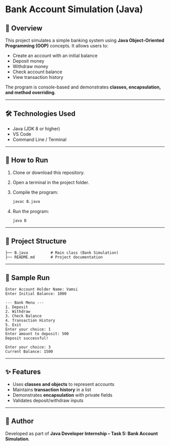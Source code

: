 # Bank Account Simulation (Java)

## 📌 Overview

This project simulates a simple banking system using **Java Object-Oriented Programming (OOP)** concepts.
It allows users to:

* Create an account with an initial balance
* Deposit money
* Withdraw money
* Check account balance
* View transaction history

The program is console-based and demonstrates **classes, encapsulation, and method overriding**.

---

## 🛠️ Technologies Used

* Java (JDK 8 or higher)
* VS Code 
* Command Line / Terminal

---

## 🚀 How to Run

1. Clone or download this repository.
2. Open a terminal in the project folder.
3. Compile the program:

   ```sh
   javac B.java
   ```
4. Run the program:

   ```sh
   java B
   ```

---

## 📂 Project Structure

```
├── B.java          # Main class (Bank Simulation)
├── README.md       # Project documentation
```

---

## 📖 Sample Run

```
Enter Account Holder Name: Vamsi
Enter Initial Balance: 1000

--- Bank Menu ---
1. Deposit
2. Withdraw
3. Check Balance
4. Transaction History
5. Exit
Enter your choice: 1
Enter amount to deposit: 500
Deposit successful!

Enter your choice: 3
Current Balance: 1500
```

---

## ✨ Features

* Uses **classes and objects** to represent accounts
* Maintains **transaction history** in a list
* Demonstrates **encapsulation** with private fields
* Validates deposit/withdraw inputs

---

## 📌 Author

Developed as part of **Java Developer Internship – Task 5: Bank Account Simulation**.

